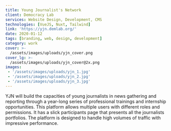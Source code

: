 ```yaml
---
title: Young Journalist's Network
client: Democracy Lab
services: Website Design, Development, CMS
technologies: [VueJS, Nuxt, Tailwind]
link: 'https://yjn.demlab.org/'
date: 2020-01-12
tags: [branding, web, design, development]
category: work
cover: >-
  /assets/images/uploads/yjn_cover.png
cover_lg: >-
  /assets/images/uploads/yjn_cover@2x.png
images:
 - '/assets/images/uploads/yjn_1.jpg'
 - '/assets/images/uploads/yjn_2.jpg'
 - '/assets/images/uploads/yjn_3.jpg'
---
```


YJN will build the capacities of young journalists in news gathering and reporting through a year-long series of professional trainings and internship opportunities. This platform allows multiple users with different roles and permissions. It has a slick participants page that presents all the journalists portfolios. The platform is designed to handle high volumes of traffic with impressive performance.
